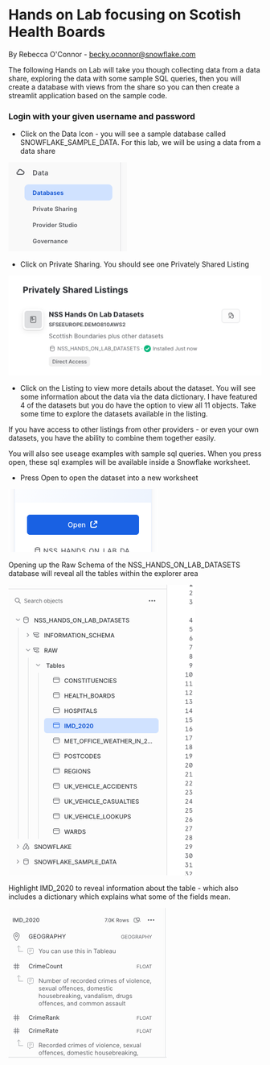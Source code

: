# Hands on Lab focusing on Scotish Health Boards
By Rebecca O'Connor - becky.oconnor@snowflake.com

The following Hands on Lab will take you though collecting data from a data share, exploring the data with some sample SQL queries, then you will create a database with views from the share so you can then create a streamlit application based on the sample code.


### Login with your given username and password


*   Click on the Data Icon - you will see a sample database called SNOWFLAKE_SAMPLE_DATA.  For this lab, we will be using a data from a data share

![Alt text](image.png)

* Click on Private Sharing.  You should see one Privately Shared Listing

![Alt text](image-1.png)

* Click on the Listing to view more details about the dataset.  You will see some information about the data  via the data dictionary.  I have featured 4 of the datasets but you do have the option to view all 11 objects.   Take some time to explore the datasets available in the listing.

If you have access to other listings from other providers - or even your own datasets, you have the ability to combine them together easily.

You will also see useage examples with sample sql queries.  When you press open, these sql examples will be available inside a Snowflake worksheet.

* Press Open to open the dataset into a new worksheet

![Alt text](image-3.png)

Opening up the Raw Schema of the NSS_HANDS_ON_LAB_DATASETS database will reveal all the tables within the explorer area

![Alt text](image-4.png)

Highlight IMD_2020 to reveal information about the table - which also includes a dictionary which explains what some of the fields mean.

![Alt text](image-5.png)